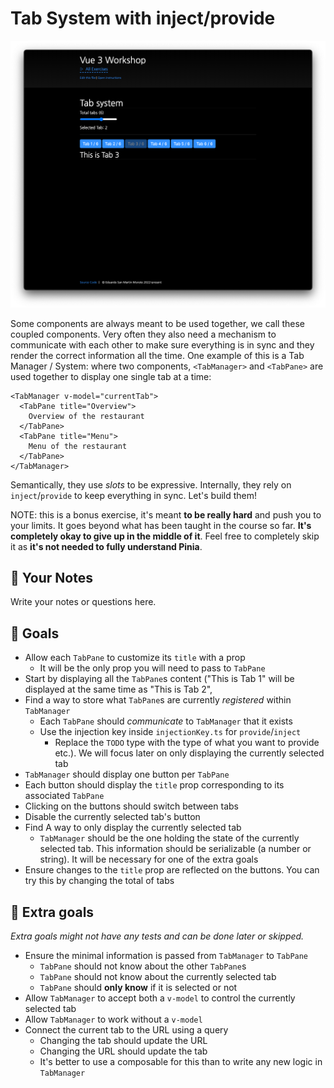 # Tab System with inject/provide

![Tab System](./.internal/screenshot.png)

Some components are always meant to be used together, we call these coupled components. Very often they also need a
mechanism to communicate with each other to make sure everything is in sync and they render the correct information all
the time. One example of this is a Tab Manager / System: where two components, `<TabManager>` and `<TabPane>` are used
together to display one single tab at a time:

```vue
<TabManager v-model="currentTab">
  <TabPane title="Overview">
    Overview of the restaurant
  </TabPane>
  <TabPane title="Menu">
    Menu of the restaurant
  </TabPane>
</TabManager>
```

Semantically, they use _slots_ to be expressive. Internally, they rely on `inject`/`provide` to keep everything in sync.
Let's build them!

NOTE: this is a bonus exercise, it's meant **to be really hard** and push you to your limits. It goes beyond what has
been taught in the course so far. **It's completely okay to give up in the middle of it**. Feel free to completely skip
it as **it's not needed to fully understand Pinia**.

## 📝 Your Notes

Write your notes or questions here.

## 🎯 Goals

- Allow each `TabPane` to customize its `title` with a prop
  - It will be the only prop you will need to pass to `TabPane`
- Start by displaying all the `TabPane`s content ("This is Tab 1" will be displayed at the same time as "This is Tab 2",
- Find a way to store what `TabPane`s are currently _registered_ within `TabManager`
  - Each `TabPane` should _communicate_ to `TabManager` that it exists
  - Use the injection key inside `injectionKey.ts` for `provide`/`inject`
    - Replace the `TODO` type with the type of what you want to provide etc.). We will focus later on only displaying
      the currently selected tab
- `TabManager` should display one button per `TabPane`
- Each button should display the `title` prop corresponding to its associated `TabPane`
- Clicking on the buttons should switch between tabs
- Disable the currently selected tab's button
- Find A way to only display the currently selected tab
  - `TabManager` should be the one holding the state of the currently selected tab. This information should be
    serializable (a number or string). It will be necessary for one of the extra goals
- Ensure changes to the `title` prop are reflected on the buttons. You can try this by changing the total of tabs

## 💪 Extra goals

_Extra goals might not have any tests and can be done later or skipped._

- Ensure the minimal information is passed from `TabManager` to `TabPane`
  - `TabPane` should not know about the other `TabPane`s
  - `TabPane` should not know about the currently selected tab
  - `TabPane` should **only know** if it is selected or not
- Allow `TabManager` to accept both a `v-model` to control the currently selected tab
- Allow `TabManager` to work without a `v-model`
- Connect the current tab to the URL using a query
  - Changing the tab should update the URL
  - Changing the URL should update the tab
  - It's better to use a composable for this than to write any new logic in `TabManager`
